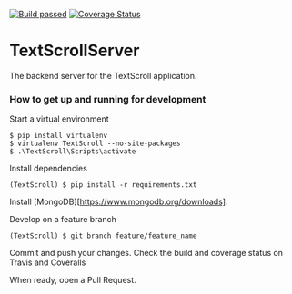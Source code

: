 [![Build passed](https://travis-ci.org/Dannnno/TextScrollServer.svg?branch=master)](https://travis-ci.org/hmc-simplification/TextScrollServer)
[![Coverage Status](https://coveralls.io/repos/Dannnno/TextScrollServer/badge.png)](https://coveralls.io/r/Dannnno/TextScrollServer)

# TextScrollServer

The backend server for the TextScroll application.



### How to get up and running for development

Start a virtual environment

```
$ pip install virtualenv
$ virtualenv TextScroll --no-site-packages
$ .\TextScroll\Scripts\activate
```

Install dependencies

```
(TextScroll) $ pip install -r requirements.txt
```

Install [MongoDB][https://www.mongodb.org/downloads].

Develop on a feature branch

```
(TextScroll) $ git branch feature/feature_name
```

Commit and push your changes.  Check the build and coverage status on Travis
and Coveralls

When ready, open a Pull Request.